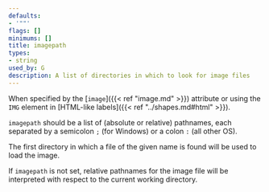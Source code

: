 ```yaml
---
defaults:
- '""'
flags: []
minimums: []
title: imagepath
types:
- string
used_by: G
description: A list of directories in which to look for image files
---
```

When specified
by the [`image`]({{< ref "image.md" >}}) attribute or using the `IMG` element in [HTML-like
labels]({{< ref "../shapes.md#html" >}}).

`imagepath` should be a list of (absolute or
relative) pathnames, each separated by a semicolon `;` (for Windows) or a colon `:`
(all other OS).

The first directory in which a file of the given name is
found will be used to load the image.

If `imagepath` is not set, relative pathnames for the image file will be
interpreted with respect to the current working directory.
